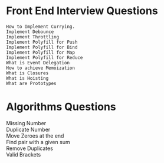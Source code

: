 #   Front End Interview Questions
    How to Implement Currying.
    Implement Debounce
    Implement Throttling
    Implement Polyfill for Push 
    Implement Polyfill for Bind
    Implement Polyfill for Map
    Implement Polyfill for Reduce 
    What is Event Delegation
    How to achieve Memoization
    What is Closures
    What is Hoisting
    What are Prototypes
    
   
# Algorithms Questions
  Missing Number <br>
  Duplicate Number <br>
  Move Zeroes at the end <br>
  Find pair with a given sum <br>
  Remove Duplicates <br>
  Valid Brackets <br>
